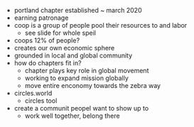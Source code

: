- portland chapter established ~ march 2020
- earning patronage
- coop is a group of people pool their resources to and labor
	- see slide for whole speil
- coops 12% of people?
- creates our own economic sphere
- grounded in local and global community
- how do chapters fit in?
	- chapter plays key role in global movement
	- working to expand mission globally
	- move entire enconomy towards the zebra way
- circles.world
	- circles tool
- create a communit peopel want to show up to
	- work well together, belong there